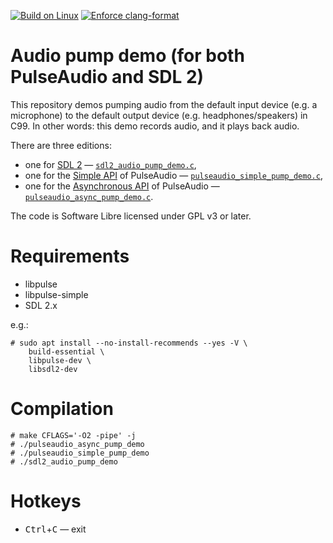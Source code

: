 [![Build on Linux](https://github.com/hartwork/audio_pump_demo/actions/workflows/linux.yml/badge.svg)](https://github.com/hartwork/audio_pump_demo/actions/workflows/linux.yml)
[![Enforce clang-format](https://github.com/hartwork/audio_pump_demo/actions/workflows/clang-format.yml/badge.svg)](https://github.com/hartwork/audio_pump_demo/actions/workflows/clang-format.yml)


# Audio pump demo (for both PulseAudio and SDL 2)

This repository demos pumping audio
from the default input device (e.g. a microphone)
to the default output device (e.g. headphones/speakers)
in C99.
In other words: this demo records audio, and it plays back audio.

There are three editions:

- one for [SDL 2](https://wiki.libsdl.org/SDL2/FrontPage) —
  [`sdl2_audio_pump_demo.c`](https://github.com/hartwork/audio_pump_demo/blob/master/sdl2_audio_pump_demo.c),
- one for the [Simple API](https://freedesktop.org/software/pulseaudio/doxygen/simple.html) of PulseAudio —
  [`pulseaudio_simple_pump_demo.c`](https://github.com/hartwork/audio_pump_demo/blob/master/pulseaudio_simple_pump_demo.c),
- one for the [Asynchronous API](https://freedesktop.org/software/pulseaudio/doxygen/async.html) of PulseAudio —
  [`pulseaudio_async_pump_demo.c`](https://github.com/hartwork/audio_pump_demo/blob/master/pulseaudio_async_pump_demo.c).

The code is Software Libre licensed under GPL v3 or later.


# Requirements

- libpulse
- libpulse-simple
- SDL 2.x

e.g.:

```console
# sudo apt install --no-install-recommends --yes -V \
    build-essential \
    libpulse-dev \
    libsdl2-dev
```


# Compilation

```console
# make CFLAGS='-O2 -pipe' -j
# ./pulseaudio_async_pump_demo
# ./pulseaudio_simple_pump_demo
# ./sdl2_audio_pump_demo
```


# Hotkeys

- <kbd>Ctrl</kbd>+<kbd>C</kbd> — exit
